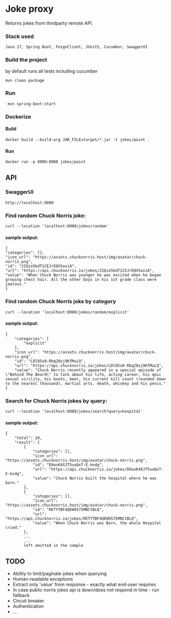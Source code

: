 # Joke proxy
Returns jokes from thirdparty remote API.

### Stack used

`
Java 17, Spring Boot, FeignClient, JUnit5, Cucumber, SwaggerUI
`

### Build the project
by default runs all tests including cucumber
```
mvn clean package
```
### Run
```
 mvn spring-boot:start
```
### Dockerize
#### Build
```
docker build --build-arg JAR_FILE=target/*.jar -t jokes/point .
```
#### Run
```
docker run -p 8080:8080 jokes/point
```

## API
### SwaggerUI
```
http://localhost:8080
```
### Find random Chuck Norris joke:
```
curl --location 'localhost:8080/jokes/random'
```
#### sample output:
```
{
"categories": [],
"icon_url": "https://assets.chucknorris.host/img/avatar/chuck-norris.png",
"id": "2IQie5kdT1CEJrEQVSoxiA",
"url": "https://api.chucknorris.io/jokes/2IQie5kdT1CEJrEQVSoxiA",
"value": "When Chuck Norris was younger he was excited when he began growing chest hair. All the other boys in his 1st grade class were jealous."
}
```
### Find random Chuck Norris joke by category
```
curl --location 'localhost:8080/jokes/random/explicit'
```
#### sample output:
```
{
    "categories": [
        "explicit"
    ],
    "icon_url": "https://assets.chucknorris.host/img/avatar/chuck-norris.png",
    "id": "LDlO5x0-Rbq28xj9KfMuLQ",
    "url": "https://api.chucknorris.io/jokes/LDlO5x0-Rbq28xj9KfMuLQ",
    "value": "Chuck Norris recently appeared in a special episode of \"Behind The Beard\" to talk about his life, acting career, his epic sexual virility, his boots, beer, his current kill count (rounded down to the nearest thousand), martial arts, death, whiskey and his penis."
}
```
### Search for Chuck Norris jokes by query:
```
curl --location 'localhost:8080/jokes/search?query=hospital'
```
#### sample output:
```
{
    "total": 28,
    "result": [
        {
            "categories": [],
            "icon_url": "https://assets.chucknorris.host/img/avatar/chuck-norris.png",
            "id": "DXwvK4XJT5uoQxT-E-kndg",
            "url": "https://api.chucknorris.io/jokes/DXwvK4XJT5uoQxT-E-kndg",
            "value": "Chuck Norris built the hospital where he was born."
        },
        {
            "categories": [],
            "icon_url": "https://assets.chucknorris.host/img/avatar/chuck-norris.png",
            "id": "RETYTBF4QEW9S75MNCtBLQ",
            "url": "https://api.chucknorris.io/jokes/RETYTBF4QEW9S75MNCtBLQ",
            "value": "When Chuck Norris was Born, the whole Hospital cried."
        },
        ...
        ...
        left omitted in the sample
```
## TODO
* Ability to limit/paginate jokes when querying
* Human-readable exceptions
* Extract only 'value' from response - exactly what end-user requires
* In case public norris jokes api is down/does not respond in time - run fallback
* Circuit breaker
* Authentication
* ...
